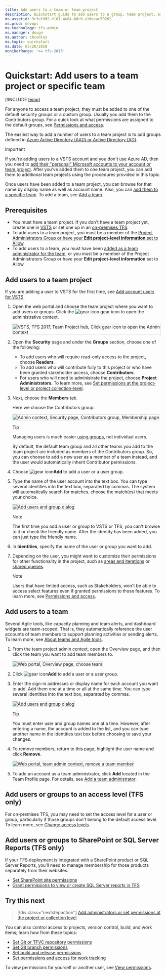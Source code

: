 ```yaml
---
title: Add users to a team or team project
description: Quickstart guide to add users to a group, team project, or team 
ms.assetid: 3cfefdd2-b161-4e04-8dc0-e2deeac50262
ms.prod: devops
ms.technology: tfs-admin
ms.manager: douge
ms.author: chcomley
ms.topic: quickstart
ms.date: 03/20/2018
monikerRange: '>= tfs-2013'
---
```

# Quickstart: Add users to a team project or specific team

[!INCLUDE [temp](../_shared/version-vsts-tfs-all-versions.md)]

For anyone to access a team project, they must be added to one of the default security groups or a custom group. Usually you add them to the Contributors group. For a quick look at what permissions are assigned to the default groups, see [Permissions and access](permissions-access.md).

The easiest way to add a number of users to a team project is to add groups defined in [Azure Active Directory (AAD) or Active Directory (AD)](setup-ad-aad.md).

> [!IMPORTANT]
> If you're adding users to a VSTS account and you don't use Azure AD, then you need to [add their "personal" Microsoft accounts to your account or team project](../user-guide/sign-up-invite-teammates.md#invite-others). After you've added them to one team project, you can add them to additional team projects using the procedures provided in this topic.

Once users have been added to a team project, you can browse for that name by display name as well as account name. Also, you can [add them to a specific team](#add-team-members). To add a team, see [Add a team](../work/scale/multiple-teams.md).

## Prerequisites

* You must have a team project. If you don't have a team project yet, create one in [VSTS](../user-guide/sign-up-invite-teammates.md) or set one up in an [on-premises TFS](../accounts/create-team-project.md).
* To add users to a team project, you must be a member of the [Project Administrators Group or have your **Edit project-level information** set to Allow](set-project-collection-level-permissions.md).
* To add users to a team, you must have been [added as a team administrator for the team](../work/scale/add-team-administrator.md), or you must be a member of the Project Administrators Group or have your **Edit project-level information** set to Allow.

<a name="add-users-team-project"></a>

## Add users to a team project

If you are adding a user to VSTS for the first time, see [Add account users for VSTS](../accounts/add-account-users-from-user-hub.md?toc=/vsts/security/toc.json&bc=/vsts/security/breadcrumb/toc.json).

1. Open the web portal and choose the team project where you want to add users or groups. Click the ![gear icon](../_img/icons/gear-icon.png) gear icon to open the administrative context.

   <img src="_img/add-users/choose-team-project-click-gear-icon.png" alt="VSTS, TFS 2017, Team Project hub, Click gear icon to open the Admin context" style="border: 1px solid #C3C3C3;" /> 

<!---
**TFS 2015**
    ![Select team project from TFS home page](_img/add-users-team-project/overview.png)
-->

2. Open the **Security** page and under the **Groups** section, choose one of the following:
   * To add users who will require read-only access to the project, choose **Readers**.
   * To add users who will contribute fully to this project or who have been granted stakeholder access, choose **Contributors**.
   * For users who will need to administrate the project, choose **Project Administrators**. To learn more, see  [Set permissions at the project-level or project collection-level](set-project-collection-level-permissions.md).

3. Next, choose the **Members** tab.

   Here we choose the Contributors group.

   <img src="_img/add-users/add-members-to-contributors-group.png" alt="Admin context, Security page, Contributors group, Membership page" style="border: 1px solid #C3C3C3;" />

    > [!TIP]
    > Managing users is much easier [using groups](../security/about-permissions.md), not individual users.

   By default, the default team group and all other teams you add to the team project are included as members of the Contributors group. So, you can choose to add a new user as a member of a team instead, and the user would automatically inherit Contributor permissions. 

4. Choose ![gear icon](../_img/icons/add-light-icon.png)**Add** to add a user or a user group.

5. Type the name of the user account into the text box. You can type several identities into the text box, separated by commas. The system will automatically search for matches. choose the match(es) that meets your choice.

	<img src="_img/project-level-permissions-add-a-user.png" alt="Add users and group dialog" style="border: 1px solid #C3C3C3;" /> 

   > [!NOTE]
   > The first time you add a user or group to VSTS or TFS,
   > you can't browse to it or check the friendly name.
   > After the identity has been added, you can just type the friendly name.

<!---**TFS 2015**
    ![Choose the team project group and add members](../accounts/_img/add-users-team-project/add-contributor.png)-->

6. In **Identities**, specify the name of the user or group you want to add.

7. Depending on the user, you might want to customize their permissions for other functionality in the project, such as [areas and iterations](set-permissions-access-work-tracking.md) or [shared queries](../work/track/set-query-permissions.md).

   > [!NOTE]
   > Users that have limited access, such as Stakeholders, won't be able to access select features even if granted permissions to those features. To learn more, see [Permissions and access](permissions-access.md).

<a id="add-team-members"> </a>

## Add users to a team

Several Agile tools, like capacity planning and team alerts, and dashboard widgets are team-scoped. That is, they automatically reference the user accounts of team members to support planning activities or sending alerts. To learn more, see [About teams and Agile tools](../settings/about-teams-and-settings.md).

<a id="add-team-members-team-services" />

1. From the team project admin context, open the Overview page, and then click the team you want to add team members to.   

	<img src="_img/add-users/overview-page-select-team.png" alt="Web portal, Overview page, choose team" style="border: 1px solid #C3C3C3;" />

2. Click ![gear icon](../_img/icons/add-light-icon.png)**Add** to add a user or a user group.

3. Enter the sign-in addresses or display name for each account you want to add. Add them one at a time or all at the same time. You can type several identities into the text box, separated by commas.

	<img src="_img/project-level-permissions-add-a-user.png" alt="Add users and group dialog" style="border: 1px solid #C3C3C3;" />

   > [!TIP]
   > You must enter user and group names one at a time. However, after entering a name, the account is added to the list, and you can type another name in the Identities text box before choosing to save your changes.
 
4. To remove members, return to this page, highlight the user name and click **Remove**.

	<img src="_img/add-users/team-page-remove-team-member.png" alt="Web portal, team admin context, remove a team member" style="border: 1px solid #C3C3C3;" /> 

5. To add an account as a team administrator, click **Add** located in the Team Profile page. For details, see [Add a team administrator](../work/scale/add-team-administrator.md).

## Add users or groups to an access level (TFS only)

For on-premises TFS, you may need to set the access level for a user or group, particularly if those groups don't belong to the default access level. To learn more, see [Change access levels](change-access-levels.md).

## Add users or groups to SharePoint or SQL Server Reports (TFS only)

If your TFS deployment is integrated with a SharePoint product or SQL Server Reports, you'll need to manage membership for those products separately from their websites.

* [Set SharePoint site permissions](../security/set-sharepoint-permissions.md)
* [Grant permissions to view or create SQL Server reports in TFS](../report/admin/grant-permissions-to-reports.md)


## Try this next

> [!div class="nextstepaction"]
> [Add administrators or set permissions at the project or collection level](set-project-collection-level-permissions.md) 

You can also control access to projects, version control, build, and work items;
learn how from these topics: 

* [Set Git or TFVC repository permissions](set-git-tfvc-repository-permissions.md)
* [Set Git branch permissions](../git/branch-permissions.md)
* [Set build and release permissions](../build-release/set-permissions.md)
* [Set permissions and access for work tracking](set-permissions-access-work-tracking.md)

To view permissions for yourself or another user, see [View permissions](../security/view-permissions.md).




